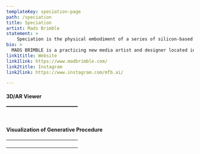 ```yaml
---
templateKey: speciation-page
path: /speciation
title: Speciation
artist: Mads Brimble
statement: >
    Speciation is the physical embodiment of a series of silicon-based organisms derived from a genetic algorithm. The algorithm provides the structure for an alternate world which is void of norms which restrict the growth and futurity of queerness, and instead creates an ever-diversifying population via ‘unnatural’ selection. Typically, genetic algorithms are meant to reflect the process of evolution through natural selection, a framework which does not hold space for relationships that exist outside of cis-heteronormative structures. This algorithm, in contrast, was created with the intention of exploring an alternative theory of life and being as it directly relates to queer theory. A whimsical selection takes place; the organisms have a vast and changing family unit comprised of three parents, each contributing its genetic information to the child organism. Even still, within each organism exists the possibility of rejecting its parental DNA and instead producing randomly. The coded aspect of the piece is meant to counter the normative ideas that surround the evolution of a species, and give way to a magical alterity.
bio: >
  MADS BRIMBLE is a practicing new media artist and designer located in Toronto, Canada. Using genetic algorithms to create a kind of ‘unnatural’ selection, her work challenges the heteronormative ideas that surround life and being, giving way to a magical alterity. She uses these digital outputs as blueprints for her laser cut acrylic sculptures, embodying fully formed entities with a tangible past and evolving future.
link1title: Website
link1link: https://www.madbrimble.com/
link2title: Instagram
link2link: https://www.instagram.com/mfb.ai/

---
```

#### 3D/AR Viewer

<table width="100%" border="0" cellspacing="10">
<tr>
  <td style="padding: 0px 10vw 0px 10vw;"><div style="padding:56.25% 0 0 0;position:relative;background-color: rgb(104,97,213);background: linear-gradient(0deg, rgba(104,97,213,1) 1%, rgba(175,242,255,1) 100%);border-radius: 6px;">
<iframe id="28772434-a932-4e89-a1a5-3215bb412a2a" src="https://www.vectary.com/viewer/v1/?model=28772434-a932-4e89-a1a5-3215bb412a2a&env=studio3"style="position:absolute;top:0;left:0;width:100%;height:100%;" frameborder="0"></iframe>
</div></td>
  </tr>
   <tr>    
  <td style="padding: 0px 10vw 0px 10vw;"><div style="padding:56.25% 0 0 0;position:relative;background-color: rgb(104,97,213);background: linear-gradient(0deg, rgba(104,97,213,1) 1%, rgba(175,242,255,1) 100%);border-radius: 6px;">
<iframe id="5c7272e8-80b2-419b-8c21-6f941cef06d3" src="https://www.vectary.com/viewer/v1/?model=5c7272e8-80b2-419b-8c21-6f941cef06d3&env=studio3" style="position:absolute;top:0;left:0;width:100%;height:100%;" frameborder="0"></iframe></div></td>
  </tr>
   <tr>    
  <td style="padding: 0px 10vw 0px 10vw;"><div style="padding:56.25% 0 0 0;position:relative;background-color: rgb(104,97,213);background: linear-gradient(0deg, rgba(104,97,213,1) 1%, rgba(175,242,255,1) 100%);border-radius: 6px;">
<iframe id="8bbe0b0f-03e3-41f8-b60f-49674126cf4d" src="https://www.vectary.com/viewer/v1/?model=8bbe0b0f-03e3-41f8-b60f-49674126cf4d&env=studio3" style="position:absolute;top:0;left:0;width:100%;height:100%;" frameborder="0"></iframe>
</div></td>
  </tr>
</table>
<br>

#### Visualization of Generative Procedure
<table width="100%" border="0" cellspacing="10">
<tr>
<td style="padding: 0px 10vw 0px 10vw;">
<div style="padding:56.25% 0 0 0;position:relative;background-color: rgb(104,97,213);background: linear-gradient(0deg, rgba(104,97,213,1) 1%, rgba(175,242,255,1) 100%);border-radius: 6px;">
 <iframe src="https://openprocessing.org/sketch/1333004/embed/" style="position:absolute;top:0;left:0;width:100%;height:100%;border-radius: 6px;" frameborder="0""></iframe>
</div>
<br>
</td>
</tr>
</table>
